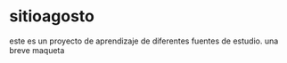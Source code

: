 # sitioagosto
este es un proyecto de aprendizaje de diferentes fuentes de estudio. una breve maqueta 
